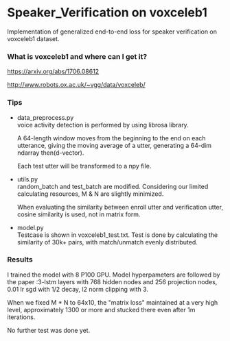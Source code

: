 # Speaker_Verification on voxceleb1
Implementation of generalized end-to-end loss for speaker verification on voxceleb1 dataset.


### What is voxceleb1 and where can I get it?
https://arxiv.org/abs/1706.08612

http://www.robots.ox.ac.uk/~vgg/data/voxceleb/


### Tips
- data_preprocess.py  
  voice activity detection is performed by using librosa library.

  A 64-length window moves from the beginning to the end on each utterance, giving the moving average of a utter, generating a 64-dim ndarray then(d-vector).

  Each test utter will be transformed to a npy file.

- utils.py   
  random_batch and test_batch are modified. Considering our limited calculating resources, M & N are slightly minimized. 

  When evaluating the similarity between enroll utter and verification utter, cosine similarity is used, not in matrix form.

- model.py  
  Testcase is shown in voxceleb1_test.txt. Test is done by calculating the similarity of 30k+ pairs, with match/unmatch evenly distributed.


### Results
  I trained the model with 8 P100 GPU. Model hyperpameters are followed by the paper :3-lstm layers with 768 hidden nodes and 256 projection nodes, 0.01 lr sgd with 1/2 decay, l2 norm clipping with 3.

  When we fixed M * N to 64x10, the "matrix loss" maintained at a very high level, approximately 1300 or more and stucked there even after 1m iterations. 

  No further test was done yet.










